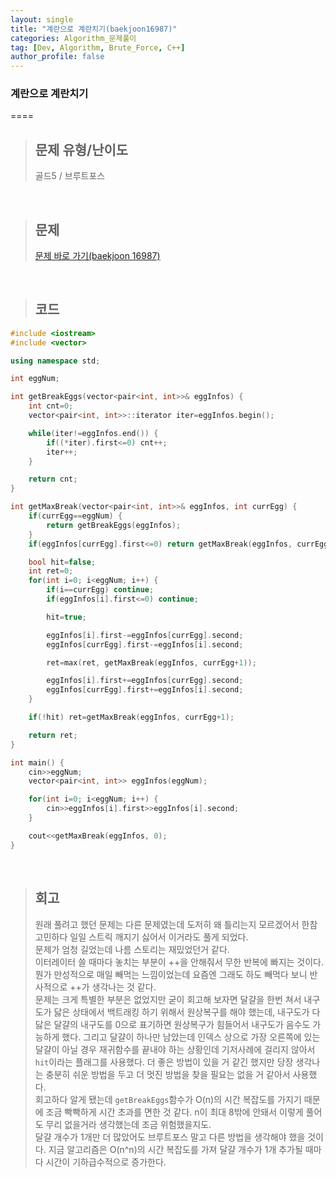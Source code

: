 ```yaml
---
layout: single
title: "계란으로 계란치기(baekjoon16987)"
categories: Algorithm_문제풀이
tag: [Dev, Algorithm, Brute_Force, C++]
author_profile: false
---
```


### 계란으로 계란치기
====
<br/>

>## 문제 유형/난이도
>골드5 / 브루트포스
<br/>

>## 문제
> <a href="https://www.acmicpc.net/problem/16987">문제 바로 가기(baekjoon 16987)</a>

<br/>

>## 코드
```C++
#include <iostream>
#include <vector>

using namespace std;

int eggNum;

int getBreakEggs(vector<pair<int, int>>& eggInfos) {
    int cnt=0;
    vector<pair<int, int>>::iterator iter=eggInfos.begin();

    while(iter!=eggInfos.end()) {
        if((*iter).first<=0) cnt++;
        iter++;
    }

    return cnt;
}

int getMaxBreak(vector<pair<int, int>>& eggInfos, int currEgg) {
    if(currEgg==eggNum) {
        return getBreakEggs(eggInfos);
    }
    if(eggInfos[currEgg].first<=0) return getMaxBreak(eggInfos, currEgg+1);

    bool hit=false;
    int ret=0;
    for(int i=0; i<eggNum; i++) {
        if(i==currEgg) continue;
        if(eggInfos[i].first<=0) continue;

        hit=true;

        eggInfos[i].first-=eggInfos[currEgg].second;
        eggInfos[currEgg].first-=eggInfos[i].second;

        ret=max(ret, getMaxBreak(eggInfos, currEgg+1));

        eggInfos[i].first+=eggInfos[currEgg].second;
        eggInfos[currEgg].first+=eggInfos[i].second;
    }

    if(!hit) ret=getMaxBreak(eggInfos, currEgg+1);

    return ret;
}

int main() {
    cin>>eggNum;
    vector<pair<int, int>> eggInfos(eggNum);

    for(int i=0; i<eggNum; i++) {
        cin>>eggInfos[i].first>>eggInfos[i].second;
    }

    cout<<getMaxBreak(eggInfos, 0);
}
```
<br/>

>## 회고
>원래 풀려고 했던 문제는 다른 문제였는데 도저히 왜 틀리는지 모르겠어서 한참 고민하다 일일 스트릭 깨지기 싫어서 이거라도 풀게 되었다.  
>문제가 엄청 길었는데 나름 스토리는 재밌었던거 같다.  
>이터레이터 쓸 때마다 놓치는 부분이 ++을 안해줘서 무한 반복에 빠지는 것이다. 뭔가 만성적으로 매일 빼먹는 느낌이었는데 요즘엔 그래도 하도 빼먹다 보니 반사적으로 ++가 생각나는 것 같다.  
>문제는 크게 특별한 부분은 없었지만 굳이 회고해 보자면 달걀을 한번 쳐서 내구도가 닳은 상태에서 백트래킹 하기 위해서 원상복구를 해야 했는데, 내구도가 다 닳은 달걀의 내구도를 0으로 표기하면 원상복구가 힘들어서 내구도가 음수도 가능하게 했다. 그리고 달걀이 하나만 남았는데 인덱스 상으로 가장 오른쪽에 있는 달걀이 아닐 경우 재귀함수를 끝내야 하는 상황인데 기저사례에 걸리지 않아서 `hit`이라는 플래그를 사용했다. 더 좋은 방법이 있을 거 같긴 했지만 당장 생각나는 충분히 쉬운 방법을 두고 더 멋진 방법을 찾을 필요는 없을 거 같아서 사용했다.  
>회고하다 알게 됐는데 `getBreakEggs`함수가 O(n)의 시간 복잡도를 가지기 때문에 조금 빡빡하게 시간 초과를 면한 것 같다. n이 최대 8밖에 안돼서 이렇게 풀어도 무리 없을거라 생각했는데 조금 위험했을지도.  
>달걀 개수가 1개만 더 많았어도 브루트포스 말고 다른 방법을 생각해야 했을 것이다. 지금 알고리즘은 O(n^n)의 시간 복잡도를 가져 달걀 개수가 1개 추가될 때마다 시간이 기하급수적으로 증가한다.  
